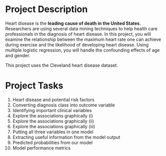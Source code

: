 # Project Description
Heart disease is the **leading cause of death in the United States**. 
Researchers are using several data mining techniques to help health care professionals in the diagnosis of heart disease. 
In this project, you will examine the relationship between the maximum heart rate one can achieve during exercise and the likelihood of developing heart disease. 
Using multiple logistic regression, you will handle the confounding effects of age and gender.

This project uses the Cleveland heart disease dataset.

# Project Tasks
1. Heart disease and potential risk factors
2. Converting diagnosis class into outcome variable
3. Identifying important clinical variables
4. Explore the associations graphically (i)
5. Explore the associations graphically (ii)
6. Explore the associations graphically (iii)
7. Putting all three variables in one model
8. Extracting useful information from the model output
9. Predicted probabilities from our model
10. Model performance metrics
